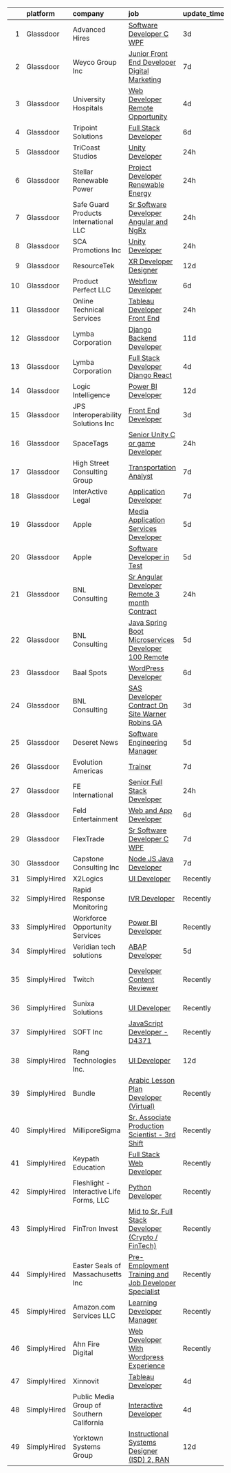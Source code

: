 

|    | platform    | company                                   | job                                                                                                                                                                                                                                                                                                                                                                                                                                                                                                                                                                                                                                                                                                                                                                                                                                                                                                                                                                                                                                                                                                                                                                                                                                                                                                                                                                                                                                                                                                                                                                    | update_time   | location                      |
|---:|:------------|:------------------------------------------|:-----------------------------------------------------------------------------------------------------------------------------------------------------------------------------------------------------------------------------------------------------------------------------------------------------------------------------------------------------------------------------------------------------------------------------------------------------------------------------------------------------------------------------------------------------------------------------------------------------------------------------------------------------------------------------------------------------------------------------------------------------------------------------------------------------------------------------------------------------------------------------------------------------------------------------------------------------------------------------------------------------------------------------------------------------------------------------------------------------------------------------------------------------------------------------------------------------------------------------------------------------------------------------------------------------------------------------------------------------------------------------------------------------------------------------------------------------------------------------------------------------------------------------------------------------------------------|:--------------|:------------------------------|
|  1 | Glassdoor   | Advanced Hires                            | [Software Developer  C  WPF ](https://www.glassdoor.com/partner/jobListing.htm?pos=123&ao=1110586&s=58&guid=000001825d4fe755af1ea84df6eb394c&src=GD_JOB_AD&t=SR&vt=w&ea=1&cs=1_e91bcdb1&cb=1659422894309&jobListingId=1008038384702&cpc=14D5209370AEC984&jrtk=3-0-1g9ekvprukhr6801-1g9ekvpsfia0h801-369064fc662e497c--6NYlbfkN0CuPofylY8s1Vlfyi5lv-RomZE-zEhgWrdUVG3nVbZ08jwAtcW6DAxEGJGVaVGbcTKe6y-8bhkl3mlXP1EeHwjV7u7neC5CpZB2Gnv5THTsQLNbJip_U53e6lAqjQ_hyZk_g288wMdxFOkymHxu4P1fIAkHvNUZQkFGdR911r7bLY4NO9vQiLQGxYGMNg-9RVcFBUmTO4ZAwifYY1UVajh4yuOLBIKmfJBKarxe8uQTWbfMhlN1CRtkxXVTXh9-aQj5nDJNUvIDoEJnPm1cpi7RKnxmd_O87eS1ExslC4yGjvKyurCHDUXWeISgLHf7GjA_fOqFfrvAPKfrmgSw7LBkGgWT5W1075GPUF4_gft3_PFCTKjHqp12bQveGLTiUlCghlVs7vFpsH1qRnfisV-3bM6VNAaL4mmkSyIVSKwmFDNy0Qte1EjJWcaj9rlAnINJ_y5vWjjL0nYhxXGPlHHbPheSdElz9Wn6lmEpRG68uTgTT6y0sQbXjs75BdxPacY5BfCNYo7Pqw%3D%3D)                                                                                                                                                                                                                                                                                                                                                                                                                                                                                                                                                                                                                                                                                     | 3d            | Great Neck, NY                |
|  2 | Glassdoor   | Weyco Group Inc                           | [Junior Front End Developer Digital Marketing](https://www.glassdoor.com/partner/jobListing.htm?pos=122&ao=1110586&s=58&guid=000001825d4fe755af1ea84df6eb394c&src=GD_JOB_AD&t=SR&vt=w&ea=1&cs=1_0122f658&cb=1659422894309&jobListingId=1008028285226&cpc=26740BCDE5E48596&jrtk=3-0-1g9ekvprukhr6801-1g9ekvpsfia0h801-0864ce1e1e6e8c6e--6NYlbfkN0C2wM9RKEAdoEZotfFaXSpEmhGLDXit4PIRXiY1cWrNKI8D1AUD9T14yWGaDgpOoa1yOUcfWwTzbFKLg4Ptb6fKgWvUdlITdb_LbB7xzYm3iedqSjRiN6CDg8yJrSWYJQRBVI-YkqqcTmQhRn3uYv9MdfxzB_HsdV7v4RNCor7Ls2Btnr9DzG_dn9cgI6ijFPQVRY43IBq2kilCNmOlZjpDnPD4igIezxpS_FqAgT2gRs1mWywGCq-hZ3y3xQdzAWDm1SHR7jKZmhYwrskp7E3XTxTtvJt1vjDfUsrhJhP1GSOlb6iaZHqp-aHEGgqmauZPJkO4uBEEBA4oo4U-UicNSCMDiWZNutJ76-IhmaEPQ8zIBTKAOPdx5FIRpzU79VFcyj97W64PX7-IJpQvBi1GVWVljqGFHyfjDhz_pfELAxhWd8xRM-7bhqa-0BoPl6F25IZ4yc5JsLtuurYjYQSBFsNFW47f91ip0P3UVnAI2eYDCiK6ZMp6RImDnE9W1SwDGnLC50za3b-ylG7NovkID5La57AJMRA%3D)                                                                                                                                                                                                                                                                                                                                                                                                                                                                                                                                                                                                                                                  | 7d            | Milwaukee, WI                 |
|  3 | Glassdoor   | University Hospitals                      | [Web Developer  Remote Opportunity ](https://www.glassdoor.com/partner/jobListing.htm?pos=121&ao=1110586&s=58&guid=000001825d4fe755af1ea84df6eb394c&src=GD_JOB_AD&t=SR&vt=w&cs=1_3d3b2f13&cb=1659422894308&jobListingId=1008036235175&cpc=AC285F3A3ECA6BB0&jrtk=3-0-1g9ekvprukhr6801-1g9ekvpsfia0h801-49f780401e0899e7--6NYlbfkN0D-Nuel7WKwkJznChaZXKi0P2uAHfb41ABuEX3IwxvbCit5rpDxAdPh-v3jlT_hg5s9zawCyuFPw3i_qcg_1M4wASZHKGD_XVaIVzQITmdQCof8PfuFeVCVNPNfHmY5PRp76byq8Vr8KQYqcp92iXzuqhLl_wo_lHFYRelFrq1XptGxkuSn_V_PrzPnThmruoVR_--pDnH8sBpVWilRy2EuOwEJULsFtXDidjf8P67mzha12c5RLcFhPh5wB7UkpMzqAz9BBtnBwioa-ASvq5ACEXPRgW3Tuj0UegG5i-nkXUjZ2-xuSJDzzf_43bbTPVa_JnyhYv4zpsFLu8Qm4FJmSYkZbtVikbTJcuqLYnLSPumJkkmQH_BSg2dAETvRPvWoORw5hoIm1BHlVaHjc62DsUMHadfBhkoluA0_ZRMwhgO6a8AxFJMzc8ljvTjGpcNaDTLYZzlobYhqTrNpd3K0sX7JkNSRurtDdQiK8Kt1Ux4OLndLvy47nsa5qJ_1OxB_qkWzI8CTn7vWZ0tEBgPrD-oBwnyz8gGo44NozmRbeXovc_uyJHDb1kIP7i47sfTIUqn67k8MIU8YuzXicrv67G0_erugP3hg4we408tEy_PNTecCNLkx5ow6aHFj4T-VSK0JjRvsbQOEp2ngFmF71sPgS1_AgvGgXWD_SUDhv_iUf4-REK2RszmMRv1jYQ9tEYkIx66BD91hciGPuU0Crdm5re0OJd7XXeqI57BMCF_RCNr1Iq97vvRFfIZnpAOExudmiC5UTfnYeJiLd47wlljPxeXEk9pI95b92qoMNJUZVOWznZncFNKSEpAubfnuy98Um3ClcIRJLkSlmBggrCsyIL803j8d0VTK4MBo4-EGDAk4UKkkkx1Yy_6HaMOq9R63A1Tk-al3lJ2hsKQz0aO-9vQ574nCbp5F9G5Ukg3GauHGuLoKFB_2NqdVxYe5pdZz787juvO6RCZOioQGH2kEyAVzVz8ZCzYd7BK5k0MtTvwLTUtf4TCNAe7cutZ93qGATbm9gDqo5hB7gDBp-T29DMqAWg56quoMnsInec8YchrsNhAEWcCPxYRU6eYBD44v3yNWpdUF3HrzizYLmrY3vR828k-0c0TEEE12rUvEafrpUkxfDiVbZzImYolv4tqypfaXQrVaN-yMDeglvfaE2CB61Vo%3D) | 4d            | Shaker Heights, Cuyahoga, OH  |
|  4 | Glassdoor   | Tripoint Solutions                        | [Full Stack Developer](https://www.glassdoor.com/partner/jobListing.htm?pos=129&ao=1110586&s=58&guid=000001825d4fe755af1ea84df6eb394c&src=GD_JOB_AD&t=SR&vt=w&ea=1&cs=1_d72db1fb&cb=1659422894309&jobListingId=1008030755544&cpc=1CBFC3E34E2A31FF&jrtk=3-0-1g9ekvprukhr6801-1g9ekvpsfia0h801-1e061d8ab2f4db6a--6NYlbfkN0A5ruOaBgM4JFPmi95QvnuPZDRD-cuMqiXSk5iFgiXMM5KlnLmWo71mmeaOoOgOIU4yHNw85h-wfieSzGXkQ6RYdAL9pyjf_6sxZL4TNUX6bqzK-2ScC9YFYB2PhKdUVc0yxHfg7G_LxHc4NffWE2U9jEkM9C9daxgtV6VyBAqZYtTRGTERnGo_VHdHENoykUg5do7X6BRVObF7VW9Qur_ru1TzIMobo1sOup3-efKXQJ9gPNZT-h3MAiAX00F4RsOFLPNDsz64s0KPod8cILP9tLNDEGW_hjZXAKp-iojoG4tp174DMPWYEAad46FnbK3Kawpv6ZqzpsBs4gOz-dFe8vlVdMl_FDki3BUOTjV1P15yKAXQ7L_Qrfqteh94mPv_6qTKUsHkMb3bSGDdVKnI6Fkxal_nifF4Cam24_eVdiRAppKtx7pZreqdGsD1lJLJKpMlBtq_m29DVeMnnOlL6yYqEC6x3pP_gEkcTHpe8UI13bxHXcI74HdH601Almo%3D)                                                                                                                                                                                                                                                                                                                                                                                                                                                                                                                                                                                                                                                                                                          | 6d            | Remote                        |
|  5 | Glassdoor   | TriCoast Studios                          | [Unity Developer](https://www.glassdoor.com/partner/jobListing.htm?pos=114&ao=1110586&s=58&guid=000001825d4fe755af1ea84df6eb394c&src=GD_JOB_AD&t=SR&vt=w&ea=1&cs=1_7c4bf731&cb=1659422894307&jobListingId=1008045377097&cpc=A8EA696C92E7776B&jrtk=3-0-1g9ekvprukhr6801-1g9ekvpsfia0h801-d1f9ce74ba5d6ae6--6NYlbfkN0C-v_v8Df6QEx-0KfC6ubbCSEAcD-3k69Ud1N9sqWpk4oaUEBIQcnypH-ZQoYQAWSwtQzaQ4APFVx8IMv68zsYh-Vq9Bw8-WTCByPmkGg6-0kz9zmCF9WP0j7w_Bj6c1BwGhna_7aQ6xU5Oo2_kkoppP_lT4uVGQYv36qCKjzMSjXGVint0sGpbpNklweBsNYkyUFN_Fi7V7YUYnw66zEz36IfyEdSMn7dwQCC670Je3ogG8m2Ik7E9ksWr5cj-Y3CRkAMuUNaiArZ3lo9lytm4osMOaVzV0R8Lygy-TndwLlCWhWoSQybZfySxlUD5zCt4IZdE_Y1dQ5fpSOxiKa91ge5cq_JX3gYUgoJiRt__21nVSvEE2e7RUq_-n_zCwMhmwFHecWfgL7aKFesf2rO-fN6lDPdvvNoUVVjBIltCTQAKoSHjKarAq7k-CP3LzvhZhID7_PjriB1MdBQJ41hMifVWIXKMl4b3p_Utd7FSRvuUwacag6gYaB7oKrsBsZw4wZ6uoOKTNw%3D%3D)                                                                                                                                                                                                                                                                                                                                                                                                                                                                                                                                                                                                                                                                                                 | 24h           | Westminster, CA               |
|  6 | Glassdoor   | Stellar Renewable Power                   | [Project Developer   Renewable Energy](https://www.glassdoor.com/partner/jobListing.htm?pos=115&ao=1110586&s=58&guid=000001825d4fe755af1ea84df6eb394c&src=GD_JOB_AD&t=SR&vt=w&ea=1&cs=1_8a78846d&cb=1659422894308&jobListingId=1008044735646&cpc=A0637F14311B9419&jrtk=3-0-1g9ekvprukhr6801-1g9ekvpsfia0h801-7a70d9860f6fa6aa--6NYlbfkN0D_KRozbKJx95I3LRYgbj09bqBDFeyQG4s8tCOB31p2DEdfWuYXZb2h7Ko3Vg9DVKHJ6ldzMv-9tjWpsEl1f1925HaucJ1AqDHNKrWsa92x8dw4pdRgqVvZLMI006MmdTLFOE1A3Hb-9GernliNOyhkzYzxgyHDy1uYk7xwgtBJ-RvyCzBXdndpPAb5PhPXfS-p4QvIvfP9qFmuS6JkAbKqRvVM4lscmeR0cESIiTZ8K7dwo2KvBWkDXmqAcA2v8AXWL9oK74RG_iDAm94svNB_Ro4JV8hqtC2DG9D4aqKSmkbGBtDu9HpjY7GeriMkOCjIA_Ptal6_S6Zs7yed8g0lFrwVcRpA57ECo3Rq05MAlAoNFjp2E9wDde-87EY4w08NfcjjSXOpdpuaXG9ry9Hr1sI5G2S7olY1gQmd7X7h6QPqn47Zum1dsj19lMK0jTLj9nRKHV9bT82nB8imlTZpMFlJCPB9MpY0vyjcJ1BfPcnnKkkWSy1XM-oMMe8R_40%3D)                                                                                                                                                                                                                                                                                                                                                                                                                                                                                                                                                                                                                                                                                          | 24h           | Chicago, IL                   |
|  7 | Glassdoor   | Safe Guard Products International  LLC    | [Sr Software Developer  Angular and NgRx ](https://www.glassdoor.com/partner/jobListing.htm?pos=113&ao=1110586&s=58&guid=000001825d4fe755af1ea84df6eb394c&src=GD_JOB_AD&t=SR&vt=w&ea=1&cs=1_dc791acc&cb=1659422894307&jobListingId=1008044885535&cpc=214153447B1391FC&jrtk=3-0-1g9ekvprukhr6801-1g9ekvpsfia0h801-ca7e9abec47e1ed5--6NYlbfkN0BwQsEIiEWsa2Y538HT9H9gVy3thwGCaTZlTSh7V3ZvoOaNgtqaOkMZO3reJH4m5cLB3kDO9QNwRN3OZEVHPCQaKRDLhUfniD7P-1gXYlcuqISsf6bOwGoLKu2e37R1V8dEsCRAt2NT1wIPFyAicw4XwwOh_YC0fxVv-E9o6w4zA47F9F9QVK3sD7J3xtWKlLVHqaSLfBaK543Ut5f02HDphWRJqhxunE8aZAkUM3pOyCXldeuOQI5mHej45bZiUvyZLFnyQfh61O7xp8WNALaoe6ofu5YTleQxQs9X-jxwRUrICwdfP3woJrWxE43k68AzIy9vHn1yK7AQDc5ZJcHJftYofSGEWO2Km9B704mtUHe5fftOH8ohPliLjrOZhqLcxQWHLYElF6GdkzRb6O9YEIGHUCjY9ehIlyjZiv6laR0w02lTRicF-tCAycEr1uiJDzCUEa6Milic-G_Nq51_Ey5CaHJ1OMSBjFlvd71OeBe9mF73W3BK5I7EFjNWHpwnwFEHisP_vDgAeJqj4zJ5)                                                                                                                                                                                                                                                                                                                                                                                                                                                                                                                                                                                                                                                                    | 24h           | Remote                        |
|  8 | Glassdoor   | SCA Promotions  Inc                       | [Unity Developer](https://www.glassdoor.com/partner/jobListing.htm?pos=111&ao=1110586&s=58&guid=000001825d4fe755af1ea84df6eb394c&src=GD_JOB_AD&t=SR&vt=w&ea=1&cs=1_c09a7294&cb=1659422894307&jobListingId=1008044540481&cpc=786328B4A40DC555&jrtk=3-0-1g9ekvprukhr6801-1g9ekvpsfia0h801-8d5fbf2228f1c08e--6NYlbfkN0CGk2nZkYo_9FB79XId18OpQDHY6g94ONhdUJpB4SBwer5q8kV_jzNpveeNS5OfFTS-zbA0Ccrb2PfPN4L4axPFku2_b8ZVmNT_fx9zWAQo0ML6qy8w53ry5sZ122YUK8nYYZNiHhQd8jJnxpNJPefAOCesyVSmE3lPK2FkETtpKEkqYNQKBEtkAcdsrC1d1r17iu4vdjLpwW6dyhdJoCWPzzXa0bryRHBd_5nOyG0ZQVQRMngLEsWBmxNOC5RBoX78MOheu6YWFOc_I1d607FgGGkLOHH_Kd_pjybAqNkk223dNVvNL1aL2eipptMos-QOtIvPKh4OgohRdEN0Z02ZrJCQimbQo52bS3FhLliwpubV60MORF3tr_rFuZ9lrivw4kuAwFI7Q9RKNJ9tP9DydQzz2ZdvqBthPAzr06FafgptbyiDrNPAKrPT4Dr34tR0oE-epS3STXVjCigcowJvjCDSTU3_Nc6wJkZsiVHvNr_ycFGfbUPU8Vp7m_wi1dLjZ_Z-SdDHJg%3D%3D)                                                                                                                                                                                                                                                                                                                                                                                                                                                                                                                                                                                                                                                                                                 | 24h           | Dallas, TX                    |
|  9 | Glassdoor   | ResourceTek                               | [XR Developer   Designer](https://www.glassdoor.com/partner/jobListing.htm?pos=127&ao=1110586&s=58&guid=000001825d4fe755af1ea84df6eb394c&src=GD_JOB_AD&t=SR&vt=w&ea=1&cs=1_27929736&cb=1659422894309&jobListingId=1008017207404&cpc=7E69D0A57279CD4B&jrtk=3-0-1g9ekvprukhr6801-1g9ekvpsfia0h801-f7b3efe525c6617d--6NYlbfkN0DAUWiHVvTL3qSwCPlAGxP_Kyyv6-P4DkM9fZj4wgGgrfYHW_oRckNsoyvUy_uCFBSoPxp1nCH8LBaf6tK3UlHO7AZHdxgfx3jVabpGN4JU3LsS78e-lR5GFvz0e0ny9XHEZaY3p2T9WnEJ045KYs3Qi4TPRhLpGOgsTtw_LxjYSRai9c_yujeOa6BaprmpFwu4D3LkM6_nVeLUeA5gi_s2ZoQo5iZ7qzRbTLs5hSP4SGKO3z-uThHi7xYcOGGibe-PyTEdjMQcF30iokC5tIj6fh-zYoDe28q9Eq2puhptAj-a2VEgpI5NYr7p_8Xai7kxgRnUUL4H31Zjt0OXzSMrOMBn9Wzrhywp24mUpV7slNjmNaJ2zUu2CAay8dpwgSQd62b6b8gPJPMI5Vjd4VcYu6V2gq28eXqDNMl5PILzO8h-z7YDxQ3TNLx_pW9hBIlHpmMkgNBe2BdyBiF0IgjJ4hAiA1ukH6nqGUsfaNBIuKuttlDuV_lH56-EW6wkciwTBtrJ_UBGCg%3D%3D)                                                                                                                                                                                                                                                                                                                                                                                                                                                                                                                                                                                                                                                                                         | 12d           | Nashville, TN                 |
| 10 | Glassdoor   | Product Perfect  LLC                      | [Webflow Developer](https://www.glassdoor.com/partner/jobListing.htm?pos=102&ao=1110586&s=58&guid=000001825d4fe755af1ea84df6eb394c&src=GD_JOB_AD&t=SR&vt=w&ea=1&cs=1_285166fa&cb=1659422894305&jobListingId=1008031088347&cpc=18C664983486888D&jrtk=3-0-1g9ekvprukhr6801-1g9ekvpsfia0h801-443f3967673587ab--6NYlbfkN0D15n6ArZDILYzaLS17ey_l48sIunGxDTdWFb4-hqD_rjWoqS0eADCi5Ug29ODJl52rZ6DIJKUdxh0NWUY-lL2xUomek2JUG8yCIEs1b9QnjNYYwf3Zc5jfkGOgotnM4OK0D9YHJM6J5RBcsVU_8vI87RAc2erp5DF-s2JcFohQJZVntmijjv2HvctUxf02wdyxbvgUK8FhBJOy8E6wNUXNZh399O5kk_v5wsanH6jzV3QjcA-NNhHjS1xppnHO19YESWRn9i6utSwtaMX7BFuAYpEfyF428fXpT8PcYHRVuTuBuGl9F9s-wRJWO5Q8LvM7t1D06GZUHaYRXbvjiROmsENegdRz6WAfXqUYu-NgBt4niU-V4RcHAMJOe1ePd4vHenDXWtxlQqJiZqRuW2fLJjdzRJCglRX11IoiWLk8A5qaRr2eFC8W9irspM4l4dpL6Uh9sbhLUqrLdCVxguiGrsKf69c10YjKTM1w1TbeazTQsDAvzxRcsgWIbuM2RPs%3D)                                                                                                                                                                                                                                                                                                                                                                                                                                                                                                                                                                                                                                                                                                             | 6d            | Brea, CA                      |
| 11 | Glassdoor   | Online Technical Services                 | [Tableau Developer   Front End](https://www.glassdoor.com/partner/jobListing.htm?pos=120&ao=1110586&s=58&guid=000001825d4fe755af1ea84df6eb394c&src=GD_JOB_AD&t=SR&vt=w&ea=1&cs=1_d4444d85&cb=1659422894309&jobListingId=1008044795028&cpc=155EB9D5185558AF&jrtk=3-0-1g9ekvprukhr6801-1g9ekvpsfia0h801-b04bad3134f5d92a--6NYlbfkN0CO3lo8tTSczNz5vS4BPhUQq5cXCmywFqjKhWVhQ5Cs0rpojEv2EMPlRio45zKQYrq_mWgkj1i_Jy4BOE_4Njd20_nOqGs889rJ5Pia3TXV1CTlAjHzDFEn8GuT4mhLzTOR3eFhVu36UOqLrf8hkaO-ispGajjKIfRt0juqcWh84SKt357LmNeH7GH8EmMI2oYaxCvC7g5zXFfQ7_AB0Ipcg9bvacySWHKMGoyRtUsJ2r88huJU2svEz0kdRne33YjwoNbCLKl9SJlRIn_ThBcxyyIXNVjTtdpa5aiL3Wt4xN0RksQMQbDW92aGWo3Dlw35VtAiQ-mtX2c5GcsOTR20wysE1PRWel3-AwXS-aBatrOYFA9Q7IiSNX0wCzdd0reQ138Ahtm38p1PRsotQSlWBuEzYf4LhTiS13feoTHxWeUMLWyvc971xwldyv4CbKTU4GcTR-vCt6tpROAeHG-H73eAdNH5qCnO57vuveVe-ER8sekwRcLn5iKWmvu9QNybL6VNYUHuag%3D%3D)                                                                                                                                                                                                                                                                                                                                                                                                                                                                                                                                                                                                                                                                                   | 24h           | Union City, CA                |
| 12 | Glassdoor   | Lymba Corporation                         | [Django Backend Developer](https://www.glassdoor.com/partner/jobListing.htm?pos=104&ao=1110586&s=58&guid=000001825d4fe755af1ea84df6eb394c&src=GD_JOB_AD&t=SR&vt=w&ea=1&cs=1_4f1b51ae&cb=1659422894305&jobListingId=1008020284588&cpc=3999BE48C643E528&jrtk=3-0-1g9ekvprukhr6801-1g9ekvpsfia0h801-a2cd4c45316782d0--6NYlbfkN0Dx3r3E47sSe5bB3PIy1uzBZvlB7xy2NhfhZMlxQTsxrEt812ZvUaCFtzgeM-nHgcXD20pbL5XTpqwB5kg4Ym63UsgbfaB-obeJj3CV_h20wfU_WSMkeFGIr9gfjcYyde_mwpmzs92HpshEMMENMcPvox48p9yTq_5Ot7GHEMEHIVf8T6uVRZ50IVt8JvNIYcwfNR_8X5esn3qoWqQR3bKJiZ6WA_VpFgsZaDFhgBQyK5v5EF2I5oS5a_CkCG5-rfGm5zSflSVE1Mq4gOGvwqO2OZhepbr1DsgyBpNC4ldeXNJS1glOIXQimyVyMLDVr4axdJDUv3Xf65zu42esdFCbqYHyW4hYSl3x1vvzV0s1eeNgaAKEOZc8kmII9qdKxldGbHnRxXSSx3evLZG7AjMYnKxdCQeYxqv9nV56xuKUulTDqKNvHnwKfqGhvGV5ZWfTq5I5Ox_nPGjkRSQJq5Hp4rAQtMFUG--XENIrNP0Qy9vvOmd9Xu-qVwB4aEKIH9cOkCs1VuKoRA%3D%3D)                                                                                                                                                                                                                                                                                                                                                                                                                                                                                                                                                                                                                                                                                        | 11d           | Richardson, TX                |
| 13 | Glassdoor   | Lymba Corporation                         | [Full Stack Developer  Django   React ](https://www.glassdoor.com/partner/jobListing.htm?pos=109&ao=1110586&s=58&guid=000001825d4fe755af1ea84df6eb394c&src=GD_JOB_AD&t=SR&vt=w&ea=1&cs=1_c37288da&cb=1659422894306&jobListingId=1008035874882&cpc=751E07EB93E4E93C&jrtk=3-0-1g9ekvprukhr6801-1g9ekvpsfia0h801-e44f3484fd5cf2da--6NYlbfkN0CHABSKkQKzYbyw0-6md-4qT2ZW5ZIsSHHBMz2zrBaoeTBwPZHpWbQUmxL-hcPdBMyY9c-MkxcXZLHtdDanMMo5BCnFBpJgLdxIZUvYLvvENzhF4bt5PjfTHAdrxC-_SqGtu8U-s--zCW3Xs0ptzs-bVKBWBMhTFGr40uuISB0sqFMo7MSSJmQabOITgYNt8tzLQT6p6tfTAhQC2krGmQdz1enwLkNf46z0ooo2yya046ebXJ2-L7kKcuBBU03NUZxEhJbsQjbbAVZEOyfX2jp2rZEr8u9mvX0aO5jHoq_w4yuSJIlP61op2TvO6IBCfuveoLy6MfqIfC589ghmP7mBmcUGwdaoSYPuNfqESWWp0Qc8xdNP0pW2PEL7vnpQxoVZpkqYpuj_fpzBn-aOnm6dMi0DMdj_mS7LYifq-d9RrD-NbqDObXs_3yHeXV3LX0Y3qDF023SarZgFIAxgPeGM9QihpWVf2uBlqDBwTwsQe09gQtGzYSzI8eGcIbq1sWM%3D)                                                                                                                                                                                                                                                                                                                                                                                                                                                                                                                                                                                                                                                                                         | 4d            | Richardson, TX                |
| 14 | Glassdoor   | Logic Intelligence                        | [Power BI Developer](https://www.glassdoor.com/partner/jobListing.htm?pos=118&ao=1110586&s=58&guid=000001825d4fe755af1ea84df6eb394c&src=GD_JOB_AD&t=SR&vt=w&ea=1&cs=1_7011febe&cb=1659422894308&jobListingId=1008017634533&cpc=F5E96E35A1725171&jrtk=3-0-1g9ekvprukhr6801-1g9ekvpsfia0h801-898ab6f06d317c4a--6NYlbfkN0BBGG9LMNqL16EzDx9S3nKk4b6IwprgSJginr0DZD_oW6Mm3uCrdklJ55gglKNtTngY5WaFgzFOUMYSBn75SSFAB0Ybdxias8_3s_6VQ45TkcVOrhpxzKs4quqSm-BSKcQ8xh0oj3-hijxCFEOtdOwLA1SGHTWal4u1f50IfyozHAgdJIqnaxZ-iTYGQ5ymJwIQxZor2HaGZwag8PUQC9OPbknIuZyPSV2HMSTE_t2WvVp1B4kQyUS7XNq76cGfo_kOj1cRuxIQAxqhNnGpgaeCySMVqtIBBOC1IBWTp-Z-uk0T8wgIBUDVVnPodV3EKM6LCjQbOeTbvv1xCwpyn8RMVIo-O8OgDqcfMnbnJ9RgncQ_MhUAM7XmQF0axtLfqgdS_0uMaDiXXg6r8vCja2TKh6eRIF6Ff7VDmG95LPMU31gv12XwXWKlugm8Ouj-EkXvEU51HrhHN7C7VBlYOkN4nvwV9ooc4u5lyHun5TJ9Mm-uIcs1Lj2C)                                                                                                                                                                                                                                                                                                                                                                                                                                                                                                                                                                                                                                                                                                                          | 12d           | Hillsboro, OR                 |
| 15 | Glassdoor   | JPS Interoperability Solutions  Inc       | [Front End Developer](https://www.glassdoor.com/partner/jobListing.htm?pos=103&ao=1110586&s=58&guid=000001825d4fe755af1ea84df6eb394c&src=GD_JOB_AD&t=SR&vt=w&ea=1&cs=1_1afe686f&cb=1659422894305&jobListingId=1008037851794&cpc=F9A77EB4FA44235E&jrtk=3-0-1g9ekvprukhr6801-1g9ekvpsfia0h801-4e8bfcd36c709f9f--6NYlbfkN0CNayYzF1mBaI40OgT78t3Q2d9IxlwDzhsYR4HK7epYUQ6uENfBpi37MI0b2sIeZ-IgUfKyUbKOK3bv5aZbIOiRFLYeTdvKCNBvxMyBEnBqOhNWiFhVALBS2mOdcgeOuRA_J_XmVsk5hqv9eHG0NrTXZkA3vhwXkKpSQmCtU0BlNqZtekI49xNmHwLWtHhQ0xRJNify4k80mtDZVFuPULaRY0LBXU9igYYuayRHhNQYYeMLG0XgBozJ7VOL4yYNS6_FeKT8VuvOqBuDKq2H_PFdeUDAwBXx6CBiaUx_3_PdaaDXuRi18ceOsn-1fsZnvi2pdsqCmapiizKHkpHD40otebDmeF6zHMLE_fMG1VgdQdvLInMAHxeW6RHAeIB40UVjgb8wLqJvMZWLgXd3UAh-STpu0KHeygMNqmmdD-74VK1e3p0Q93GtX-PToMOR3G1kDO0MhPuTzLRk7b0uiEMD_ASVFjIjXlB6lf1pPBPTlmcChHVhjjFTflq54zXDrAPnmRbuJktdow%3D%3D)                                                                                                                                                                                                                                                                                                                                                                                                                                                                                                                                                                                                                                                                                             | 3d            | Raleigh, NC                   |
| 16 | Glassdoor   | SpaceTags                                 | [Senior Unity C  or game Developer](https://www.glassdoor.com/partner/jobListing.htm?pos=117&ao=1110586&s=58&guid=000001825d4fe755af1ea84df6eb394c&src=GD_JOB_AD&t=SR&vt=w&ea=1&cs=1_6664fff6&cb=1659422894308&jobListingId=1008044924626&cpc=9DC6E4D8324653EE&jrtk=3-0-1g9ekvprukhr6801-1g9ekvpsfia0h801-6cf5f399b28c6351--6NYlbfkN0BUVF9cqJXqdFDsrpxoGIhdnz07wL-gW_U5nrZAHPRhGVzrfnHyhdN1EPN8I7ZiQaxplMz9EJF9vxzvQnPArqQqftQpTXcRLSd7gVgkUliHbiHAwV18JGisEYi3xNpBGvahPVXwgZRUXCfYbekES6VlaAAY6iUiwa1D1RtpgKJR3J2o4_SXw4dJ6eqxn6pmlEIelOwU2C6PAMLoz_jx0kr7c-W2SBE2LKFxXQXREP2awLYkFoMdTMYxokAj4sF6oJpgrVRr5vNgyn6nhwOk0ueh7pc25U1GmWtr_HRwh1GSnfLZWuCjZE9t_NTjVRYmpZIFProzGWTacIaScxsWNA1b3vcHu-KSh3jBMS3JjcP3yDzqGQBL8QwwsjQ8X26JQLYZCkniZbUBMe6GCUTeelv8eIweh90ji5AquzOE1xDZr8uPysX2_bYbhGQNBXBd-GpqJvDPSCX4R0pnmoaKRRBU0uJhwDPMlxBxPTJ4zFKTBX3sD0rrV-gtQ5BRCyxrnx0%3D)                                                                                                                                                                                                                                                                                                                                                                                                                                                                                                                                                                                                                                                                                             | 24h           | Arizona                       |
| 17 | Glassdoor   | High Street Consulting Group              | [Transportation Analyst](https://www.glassdoor.com/partner/jobListing.htm?pos=108&ao=1110586&s=58&guid=000001825d4fe755af1ea84df6eb394c&src=GD_JOB_AD&t=SR&vt=w&ea=1&cs=1_3dbffd22&cb=1659422894306&jobListingId=1008027937829&cpc=E6B95A06C1BC174B&jrtk=3-0-1g9ekvprukhr6801-1g9ekvpsfia0h801-83f94065bcd5ba1e--6NYlbfkN0C1qImHiEfErSQr_mLg2hpbAFDlWNX-J_m3rgUVNJERU0jMq4x52Mn_z2ap8mIszHoxCvysrrvBgNct5xfG8nwGF1sUxC4cgUZmEuPnKCA0b21qYfm_3cONhaIvRZvDXg0hkdlSfxBSp5lY9LoX6AqmBs_-F52YVA9RzQfwhJqAC-XDRJIfo21eQTQSJVX9I6bojfAiGLSuJaZGUqprjpk__1gM26qqn3Ol6Z3gbCf0Fu56GeQrdbFsUTm6TN2hmuVbQGgqwVeZeNpFfvvWWJkqBfX77HofTTLELZrRjlZZZeBzFwFbrXjNONHWVy_OApl5CdaeOpG4eSE95HD-qZDqXVeqTvGgu8ESAO8BtKUPcZ5LBMt6q2oKxLX9ahswABnuqUlbZNf5pgpyVPaCRZKPVqmdhYL44OK7QNuMJcwrQUmgC7nBFGZyJJaEYCD0-HM7L375od0nm-dnVEMRBfwd2QN6RBbCzYfSCGfQQ1eACDr-zietxFs7xytP6YtL8VsXK1ESItve2g%3D%3D)                                                                                                                                                                                                                                                                                                                                                                                                                                                                                                                                                                                                                                                                                          | 7d            | Remote                        |
| 18 | Glassdoor   | InterActive Legal                         | [Application Developer](https://www.glassdoor.com/partner/jobListing.htm?pos=106&ao=1110586&s=58&guid=000001825d4fe755af1ea84df6eb394c&src=GD_JOB_AD&t=SR&vt=w&ea=1&cs=1_60d63b10&cb=1659422894305&jobListingId=1008027937729&cpc=25F7D4ABB6558D0F&jrtk=3-0-1g9ekvprukhr6801-1g9ekvpsfia0h801-c0121453b3f5d0eb--6NYlbfkN0AOytzrr4nRnIo0SuCvWzSXSVfU-TRsmmwdqLnMtD_jfjIbW8_K-K4PIpriFGyPBk5CLHp3vXPV_KwcQQItRG56GUpFtU_EZh3BhG7CFHKVUWrGVR2nZC8CZefV4dxbt1Z9PVAHE4H-MJNGdS5gTwf6iCmaZcahBjUb-6b-7IJSOk4qWPEoSxuBCxrACtll_NDULvFxBWnxyw1Wyh7CKiSy0bF5Ub5cnvRpxeOu_wugSw7_6IeZF4ahWTZhVCYtz2vHj952mSCeDUAgiKSRherhENMnLcPLHEWExVyb17PJCWeErWcXz8DvTiFZUy0bW1u0--mYlCrT8MywXCorDkuwnHjgqE_rdFuwg6r4HZOKB9l11-6JtM8q5MuuAlhWFGmX81YrJCcN0Y2tJvgczv_hnJfgYZ-c3gqXcVo-hHYAtMelJjJbvd-7yxPAQEWmfgDJPNqV2hKh6bzr2r29NVjYryDob1rnedzFaHJhQUBXB054zWaydC59kraYFtMeMA5lrW6XaEiyxQ%3D%3D)                                                                                                                                                                                                                                                                                                                                                                                                                                                                                                                                                                                                                                                                                           | 7d            | Melbourne, FL                 |
| 19 | Glassdoor   | Apple                                     | [Media Application   Services Developer](https://www.glassdoor.com/partner/jobListing.htm?pos=130&ao=1110586&s=58&guid=000001825d4fe755af1ea84df6eb394c&src=GD_JOB_AD&t=SR&vt=w&cs=1_46c45f1c&cb=1659422894309&jobListingId=1008032497308&cpc=8795CF9063CD573D&jrtk=3-0-1g9ekvprukhr6801-1g9ekvpsfia0h801-8872ee3fa4e46903--6NYlbfkN0BvKrLyj5gPmtZO9T8euul8TCxuuKNOtzRJOomxnwSEodTz2Bc-sPZlC5mDe-NOaJjMRWvTn-0D6Xiegl_hlvsEFhBlZ6v7GAXpLiIikYws6rSexcNqJPRJ5hSSYHOIjwREj-K4HxYlQJWZXWJrkRhk1AUFGSg-9WjxYVt-wBwVU_hAPv3Ue9DGJsVUVDJPZttP66RRu4CTMecEuJcRObRuVm4htw43BKNpmu3NPsDyDxAboLd5ZIVBkpbWFZpcFp6sApJJB6Scrl7mgDxTQjAacNsl1LrI57jpExswbHqREJ94AxUMOjGC2EEZxg3Ed-8V8OKvatZijKuGImnjvyXG-V7KCBG8DLP0XWwafAWlxfd50GioYYc0oxDJ7ohWeE_Log1-m2vb8UWRGZ-Yzccr_rcC-Fj4Gayr-ZZxGEFhD4eOA1Sa1nW8JtXZRC7aA2p5TqU5Z0JQ3SYd7KBUzc9Dr-PXTYKN8PCB2IgDwzKzhfyoryF2eJPpt8lfyaAS-oTynKLtccu2V1h6BVG2MNETuTJOb1Fwfstz-zFfXkyLxvJOVOBmdWEI7yvy_GhLcbwWGW8PbmmMwmg5RxRj6vs6kXwEaQfgF46zFTm0-riV2vWMzQB6LDrszsyfVFtYwtqqyJqmj8FuphJKZlOVklQsfhHXHxPaU_EGEYzEaEWZaCxMsvRxd3vsFbmdTkEDeD_c4r5qcKJmhLTzb2xfLYKp0FPHOPQDV7EOhOxxh34NYimg0jxGPiXVevvfdoOSEKIagdSzfyazHorryal7RQMTrqoeL1DPJhFPfa9MEn-pr8iD4NEP0dlMWWDaoQXuWxLo8Ffp_ysOtdPeLp8SKruLatfwTwv5Q4Lw09dGOMILh5v9nCZiqUpTykz-5Qc9qw1zKeclYf8u_bfQy-x0uVeDGoOd8Br5S3WfuBuZ4_rvCXFrIDAe5Bd4HM4eZ2OEMCgfYiyJn0-oZXrnl5J9Naxe)                                                                                                                                                                                                           | 5d            | San Diego, CA                 |
| 20 | Glassdoor   | Apple                                     | [Software Developer in Test](https://www.glassdoor.com/partner/jobListing.htm?pos=128&ao=1110586&s=58&guid=000001825d4fe755af1ea84df6eb394c&src=GD_JOB_AD&t=SR&vt=w&cs=1_99c10432&cb=1659422894309&jobListingId=1008034378637&cpc=8795CF9063CD573D&jrtk=3-0-1g9ekvprukhr6801-1g9ekvpsfia0h801-2cf6c8780da64479--6NYlbfkN0BvKrLyj5gPmtZO9T8euul8TCxuuKNOtzRJOomxnwSEodTz2Bc-sPZlbtkML8D-m4pJ3pgl7pUc194n20pf62cL8wFuh5pcduFE9XGm72tASPzQTilL8HJgpIvbdD4nK83G96VsNA5Lawc4IR9A6r_m-u-zDmJLv95WQgV2AbBs1OKlaU0i6OYzXx6DWViPKiaAgaIjkavRIbEcpsUuWBT6K8I3NQ1HxH_jGQ5a2Q5_vxob7qiJlVD6hsdyq-_5LR8EcsfScnaOIkBZRMs_SzqjTwZhkZw2MnsLbKVagNtk0kN7HqfIJz46CrqS6O8v74CafsiN7r9Aw3eJUH5PiA_M-RDrYogIqHYSzwO0JoV6r05v5YtR_921PB5K3U64WLhYoo0S1L4ykM-M8Rb_EIOwRm3vFXbtKRdn5jPXUkgXNyUpChZY3diOv7jN9z7-F3topgbQ4JVNkYWAlS-3b5a_TnOTMYFis8su0hQ6AvVXeB7tw_6MjYDCODEswTk0mvgUtcPLVvN0kkQQyESnBvl2j0MPy4R2qb-Wh7gPRytsasFpDQJpmhbS-d6mrWseFA-bLI9VYhrtJh5GQjPbdzGOgtPYeSfrsag7TgAihW3q2cgpSgTecOp7vhlo8w0ULmvN4fm3_AMsBEhyZcxEI1r9ao_dZCmFCal1LQv03YewT0yG1C4rSaAqobY5z459Vdz1mCVsX1cKl4x-ZVVBU4NEpw8GhvBfzM4jptODuIN6lRVMT0t56wsFnvRx_gn-nHE5LFH60ueEU9NABlE0KJtmd9p4XuAxlwKFnAky00XuAV_4Sv18UzTwIDZdh4U-Ai2a7Q98-8I408xjZeuBjOA9lI0-tivLNxDc744xfuGBNiKL7qFm14rks1oVbIlsEXQFyffXfoPL8Xvwd7uM9pUms_s-711y3YhC5SVWitloD-N6r9_R94tDFJYVoe7l5Pco9RNjVOmq_g%3D%3D)                                                                                                                                                                                                                           | 5d            | Boulder, CO                   |
| 21 | Glassdoor   | BNL Consulting                            | [Sr  Angular Developer  Remote  3 month Contract ](https://www.glassdoor.com/partner/jobListing.htm?pos=105&ao=1110586&s=58&guid=000001825d4fe755af1ea84df6eb394c&src=GD_JOB_AD&t=SR&vt=w&ea=1&cs=1_ddf5e306&cb=1659422894305&jobListingId=1008044569152&cpc=A356F292FF34F670&jrtk=3-0-1g9ekvprukhr6801-1g9ekvpsfia0h801-c74ec41fcef7cc13--6NYlbfkN0C_eQCgnQ3dunn2kgXxy7uUxBB8Rm9uGSd45wqHXb30YuWDCErWHDplz9dBlW3r4Kmco__Uhx5-S4e6_B6ukaPQBzgupom2WF6k8uGn6SnI5mseGmtSJTr5J_Gtx5bcxatUfHPdJ7NGqFZyspMOy9FyYhfbTaqx7auozCX1XIJZYOvBtWtrC31jkmfMEGA4WKzecHWfRi446QU1OjfQepqW87LaOwIaT4usAWawLTGj3CgBeZOcFm-kvE_7Dc7seb8qKA27TkI5wDRXkvWafLXKC0bfy9qbtdGX3j507qloPvoEOf64YVDHulmKByfVTfs55XbGM9MzO8x-XXys6y9LJHvmZ5YxTAxMtSZxvCB5sw6cuW6k1VcKscLfwEptPYEFdy4kNKPHwmDtKXg6IYfWk9YEOTTRSl5fN5ftRKzjI8eLX0rz6gYxtg-vLdCsnLNMz6uEf5AUYxwgcjAOfohfhCmmCFvFKJWmfDueIcPf8xdrfIl60pOqvTbQnDYO7Hw%3D)                                                                                                                                                                                                                                                                                                                                                                                                                                                                                                                                                                                                                                                                              | 24h           | Remote                        |
| 22 | Glassdoor   | BNL Consulting                            | [Java Spring Boot Microservices Developer  100  Remote ](https://www.glassdoor.com/partner/jobListing.htm?pos=116&ao=1110586&s=58&guid=000001825d4fe755af1ea84df6eb394c&src=GD_JOB_AD&t=SR&vt=w&ea=1&cs=1_c50ada1e&cb=1659422894308&jobListingId=1008033633646&cpc=6FC5BA77C9A4CD78&jrtk=3-0-1g9ekvprukhr6801-1g9ekvpsfia0h801-def909953cad3ad3--6NYlbfkN0C_eQCgnQ3dunn2kgXxy7uUxBB8Rm9uGSd45wqHXb30YgjnflASnQ20MOHG3re8sn5jknkMS-Wtc-MpaLLjKu2-rTdFtRoxV1U6hv3bs1293vTQnLKpNt01moGa6mdGDczGBiLfJyOHi1hjvPJpdZgwEFuQO-qpcobo0d5XuaB4r24zXjDr6oFzeAk1DfUQndjQBHVwKpCj0axQ-GycjgXQOwmkXTNF51gQ33Pb2DSjoVIE-FfxzS_luPx41XZ5PCiCa8wC2BLl009QOhAX6ZxZYShMp8fftqVHt0YNwUhv3c8xNqRpVUkmfx7ktsUHl512MiKqFA1fvv1S7FIjRTpBVWS3dDEmhfUFaB4LdY1YbcRf86ufToaCFlSUd8fnnep2C1tHB1x8abHoZJa9pP2cH6aPOhvETjxJMjV5PtW0kX12fReL6coT-8Ega4dN5Tnw4I-8Uwq00NerVJnk-80e1GH6Jahp__tw9gcKDLtb1b8-kTFFjg2c6L_EQsKAMeKqE1bo48jl04z2d_8mlx9aGoiO0wbObFE%3D)                                                                                                                                                                                                                                                                                                                                                                                                                                                                                                                                                                                                                                        | 5d            | Remote                        |
| 23 | Glassdoor   | Baal   Spots                              | [WordPress Developer](https://www.glassdoor.com/partner/jobListing.htm?pos=124&ao=1110586&s=58&guid=000001825d4fe755af1ea84df6eb394c&src=GD_JOB_AD&t=SR&vt=w&ea=1&cs=1_5971c7e6&cb=1659422894309&jobListingId=1008030505448&cpc=82B3195DA92CAF92&jrtk=3-0-1g9ekvprukhr6801-1g9ekvpsfia0h801-d9f26f4869ae5acc--6NYlbfkN0Bd1WtP5csUnixH8rSlRh3H6CMdDCnKzNYuJQ93LJKst8htWmNhbchIPlgU-ebuh9R5PyEorsGxjnvnXy_1TEoC_vXeVvjw3B7RsDvDGBZcCi-0GiXqu7Hxk66e0QvPw0oGEScKT6QGSSy7TT7Ql5c-mrv5SjVn-8ZNu4OceT7aq_IY5vTi_xggGV2x6hnPZayqR2wn09ius_cQU-ZViHIN8Zqd7yFuwzlejoOFcMqTTtKIy9uvah7ww-CivR7ZvlYxb41eyZ-JlqeYCSDU0Ug6v7Sbvq5IqHDbMJVmexNMHQYSDcPGgdnpq6RjQb4vKbX_kbKxtfCR49o4jRerOk0A89vB8KsBiVqyW8A2MzJ-OkNBwJZgJfRyGzU4B2-3NEIjCeUCBlee6546FDBmvCR8DiRZPbVfsrm5omMsrDUxqoHsezUt4Xu6ePUXIv5etxBKC1mrooWw4OTIB2ZOShMJozqP7mqLKq4yKrsZ13gY7rxmG04JKuLPKhBt_QBWmOo%3D)                                                                                                                                                                                                                                                                                                                                                                                                                                                                                                                                                                                                                                                                                                           | 6d            | Texas                         |
| 24 | Glassdoor   | BNL Consulting                            | [SAS Developer  Contract  On Site  Warner Robins  GA ](https://www.glassdoor.com/partner/jobListing.htm?pos=107&ao=1110586&s=58&guid=000001825d4fe755af1ea84df6eb394c&src=GD_JOB_AD&t=SR&vt=w&ea=1&cs=1_fe50d534&cb=1659422894306&jobListingId=1008037847589&cpc=9FFE37255B2C047E&jrtk=3-0-1g9ekvprukhr6801-1g9ekvpsfia0h801-049859a7dd3baf7c--6NYlbfkN0C_eQCgnQ3dunn2kgXxy7uUxBB8Rm9uGSd45wqHXb30Yh7uFGgZw3xKJpyINmAFndhBECwCCqsQJIaexLgcSEdklsSADmCx4_hzQKHCcYDif-dbT9R8tCb5ZCiQJbzQhjPb-IBNOcN9C_ZGI3KvV5IkhC0wHLS-Icql6ZCTenhYVC976LZubJTvN5QDr8a3CibjY14eRYgnCwsqz2UARprGBD1kC-SkF4GjcWLJlBbYLnZS1-45z-c3JyfQsHf4SSvwxhXfVItssN_7OOz0RyRSUVwhrngr6hlGmqvC4Pcteq4S3A5XpsDxgOc3w8jgbT0yTjfq1lHWYfvcIXzsmvrlDMrQSbSG4ofEf8IEgUqS98R-RcuDXsKEPmtB1ahWhxnove5fpT3Lvdsv_-JF2IBBzQPRViqCXpD6eTF_7PiAAOzVsGfvZx-qxW-A6T_NbImeJCIHnppN35rBg-FZf639xgEs6KSd0-Dl7oHPLq7RHWaE-yhBwQrSu_vygapNJ74%3D)                                                                                                                                                                                                                                                                                                                                                                                                                                                                                                                                                                                                                                                                          | 3d            | Warner Robins, GA             |
| 25 | Glassdoor   | Deseret News                              | [Software Engineering Manager](https://www.glassdoor.com/partner/jobListing.htm?pos=110&ao=1110586&s=58&guid=000001825d4fe755af1ea84df6eb394c&src=GD_JOB_AD&t=SR&vt=w&ea=1&cs=1_802645ef&cb=1659422894306&jobListingId=1008032923538&cpc=2F2C49D632A77FE0&jrtk=3-0-1g9ekvprukhr6801-1g9ekvpsfia0h801-324a007e73c90e4d--6NYlbfkN0DW1KKKW4C9Cf9e_s6gfB1XKw_RqCeu90N5hDi-FUH7EPpVtKtRy4joZNQeYsAModJi_Tl30pelhJbTIbUvhz3hDcFugbE5CC7O2MXktxdTCy0ZRV7WLUQxFCmplfwvqre5ApNiie9sxhMmplrcoThyGlCG1ctoIjuLgBKtWMpCeV9O3Si_-f5K-tQa1hH_MdIK6S4yzRRsRiBhgfZQWHbD7jv5Rwf8An2cicsVH0HikmjUYLynJjZWDcS8jwWo8tlcWaMp2E4SxR9ZbcpVBZA41riKCSUPv30p8kjSEL5za2V8EfmJhOLEgTJmipRNSFD7rYcGU2v07cJ26EtWhta6OnagoK_F0b-Wdyp63zNYAa7oMEOvxETtM-LpTuCd_T5kobV_RvCqZZL9eyGIu5TG6sZq9WgCxIJLaBeTOP-TICoF40C6hfe4mYKj5xQjAAR1rNRs07uS6G3W0qjjqvSyHv5mb7oNUzioZNZDhJIlNOqUjP5TUfne-EZX_pvZ4FGWlyFfQYWG0Q%3D%3D)                                                                                                                                                                                                                                                                                                                                                                                                                                                                                                                                                                                                                                                                                    | 5d            | Salt Lake City, UT            |
| 26 | Glassdoor   | Evolution Americas                        | [Trainer](https://www.glassdoor.com/partner/jobListing.htm?pos=112&ao=1110586&s=58&guid=000001825d4fe755af1ea84df6eb394c&src=GD_JOB_AD&t=SR&vt=w&ea=1&cs=1_7cbf0e8a&cb=1659422894307&jobListingId=1008029387743&cpc=4F6831AEBD53791F&jrtk=3-0-1g9ekvprukhr6801-1g9ekvpsfia0h801-97888e1cd8a1e509--6NYlbfkN0CDzY5O6uccXRXWu_WX2mUMvcRfHEMtu2IpX-_GKz3K2H3NAn9OmxlWdB8tQKWz4Iw6kt0RQZdLzih_KlxkLowrN6t03vXKpRb3cuzzS1b44Fg8KjsOw3F89n7g0sh0vcxcLKBVKOQg6FUle8SVi7rUF6zyXKdHs2pDTx-f8XNWdANmOwJTO8Sb5yLYIRhMcMMuOpeXMb8DG1hendRJ6vi6JYYAbZwEzWWJAblDsZbjeSKW1tKA5b_TnmbPB4b2YQmV-yDiEC_rk84bvqjGR2fOwPGePxg53bCvHrerffC_BYmv6l2FckhJ1fTzCba0fb9W9zaY0O7tzToa38Q0XPdFtOYo6MHXdy93lwtKSwfbT0bYB2xN7SbVZLkoiKh-OihTrfpn1MBo8Hng9YHqe00TQzh-XVHmO0CQLbgCUJTmOjIz6q5OVbrqEyUBgXbzjMmuvOpMva81_WKrjjy6iAv-1Hdt46dYG1Lir5yhZ5Y9fuGfbuVPC6hOD7aMd1P2rLXxxlfX2cyPWg%3D%3D)                                                                                                                                                                                                                                                                                                                                                                                                                                                                                                                                                                                                                                                                                                         | 7d            | Southfield, MI                |
| 27 | Glassdoor   | FE International                          | [Senior Full Stack Developer](https://www.glassdoor.com/partner/jobListing.htm?pos=101&ao=1110586&s=58&guid=000001825d4fe755af1ea84df6eb394c&src=GD_JOB_AD&t=SR&vt=w&ea=1&cs=1_7439acb8&cb=1659422894304&jobListingId=1008044840396&cpc=9507B69CE123BFBE&jrtk=3-0-1g9ekvprukhr6801-1g9ekvpsfia0h801-418f5a88c9823cc8--6NYlbfkN0ACnRT3Hzoq2tc-wg_44ZUiXJ48aO5TWY5S8aqgrblKOVf5ecb65fKjNKFOIZB-6kTXV4kHaYJd65WP1EG09IICQR1SKtrU63DDhdRA6TztAm-xFAWPwkIdzlztUN42J2YbZ-NgG15_BEzz91h49dFrrbsmPQMoPHOgPaG5szsc2HdDNnPbIJOJR84bPPukmER1njSvXUrMcbWRTU4zurpEgAhNeJXSf0oJ0KumRbRMbOFOFqh7XhWog6P_BGpWDpLpitrtKw5VkNPaiM1Djc1LgEa0SPNhOX7hqx9R2XfSPN9zcRVsNc9_LksonpNlIwjRltQT6akkePLbIFjjKmUvaewCodQhzn4erIw4YC9V60O8FvJPNAKYw4RO-0QQ4my_qBiQL2t3qAC84XmfBiFx8k39OTN_PYdaI5EIU1Txw9nUXdSNSS9rUBlX5hZzXks1oay7ElfriRMXTI5xQ9AC1TIz_ZMnKaod2HqhFQIHS8PPg9VXWXaBenlrBp7K40XmXwneFu0BK0665fzyyP-0)                                                                                                                                                                                                                                                                                                                                                                                                                                                                                                                                                                                                                                                                                 | 24h           | Miami, FL                     |
| 28 | Glassdoor   | Feld Entertainment                        | [Web and App Developer](https://www.glassdoor.com/partner/jobListing.htm?pos=119&ao=1110586&s=58&guid=000001825d4fe755af1ea84df6eb394c&src=GD_JOB_AD&t=SR&vt=w&ea=1&cs=1_715b33e2&cb=1659422894308&jobListingId=1008031164940&cpc=632C08DE5A4EA969&jrtk=3-0-1g9ekvprukhr6801-1g9ekvpsfia0h801-d12e33681d33e36e--6NYlbfkN0B7LD2dWvbs7Qff1KacdauzYq-qbEw2HHXzeI9XenEulmqiQ_nureARNCHYXWzLrcFUPlYq6S9btyV1IAW-8vbw6x7rk0Rik5eWuNUEKJO4iFlNgukoH5udNI8OYV7RXGpeZPv5BJLLgk473j9equ0KtJ68JWxXbzJOHKqaRt5AC1Vw-_wB83TLH-6eVMdigsjbMKHYUkf8IiqJfFxH-G9CoKxDw8bkaDd2IGXkExlyfN8_fxY0PdJv5S6TkHMNbfgcesUl2oqS5CmHkrOrrga2oZpJEZL2t2k8bGgj6anh0hQ_4A8r5JrijyLPajzp5hHq0ZBHA8nemoKr6wZIKnlvWPV-hF_Ct5v5fGN10sD-W72nL5CWJFtIsVPHkbEPot1CSpq7ly_gl6KjkmEGDfHaXr7-EaI3nLyR8AzP6NkEowKJeGSrB7FH1mpLpMJak325tVe2Qf_u_TtwZ_QvWVMB0uGnEt09d-UPrlkOeb3Aea-4JJjvxtVqG7yfjStZKYs%3D)                                                                                                                                                                                                                                                                                                                                                                                                                                                                                                                                                                                                                                                                                                         | 6d            | Palmetto, FL                  |
| 29 | Glassdoor   | FlexTrade                                 | [Sr  Software Developer  C  WPF](https://www.glassdoor.com/partner/jobListing.htm?pos=126&ao=1110586&s=58&guid=000001825d4fe755af1ea84df6eb394c&src=GD_JOB_AD&t=SR&vt=w&ea=1&cs=1_ce8face0&cb=1659422894309&jobListingId=1008028006098&cpc=8795CF9063CD573D&jrtk=3-0-1g9ekvprukhr6801-1g9ekvpsfia0h801-50d44920e7486575--6NYlbfkN0CDHrnzcWy2E2Fjasf1jA9ZsMwPZbzDmoUJmEds5VEDdysPFHShWYYLVOQBfIzS0IR1zJeoHtQf2CQiya_DKB91_ELDuzLibjdmZBtNwamXqGmspKxxlQzJM5v7eQeOtH_YJRDeNFfbUa_5mul2RYbaLJ1KYrPISGnZ1H1hW0Kr3TG9MtHS4TKic-LsD624SuOO0JOjukgKxV-rVAEB3aJD_uaZu092MUeBBk9_tKOAeczKYyHvw6wT9_sI9Hf6CvSDyM9vrWnG1DKqlREdV1Wvg94Txa4mdHK42J86ZWNk4-XUxWj8dk832_PeZSh4SLZcG7b3UXNAcciW2hJq5XEJx7qpztvNnc_xMKH3uK4RCXoIlhPxtnRDlDydnkEU2eVWb64Me9uVggnds0LWV6CBAkVLzfUP-ItxxkOGaSZoaZDywWv30h6FOi2H1Zo46C_bh11V4m0IzJryx3UPfpITOOMYtFItJVEKWRQ7qq419HIf_SdqRwqRgeWjIPHbKAElUZlX4B8PTEU-_1MimJuVwBg31_Df6liR5WzCh6A95w%3D%3D)                                                                                                                                                                                                                                                                                                                                                                                                                                                                                                                                                                                                                                                  | 7d            | Great Neck, NY                |
| 30 | Glassdoor   | Capstone Consulting Inc                   | [Node JS Java Developer](https://www.glassdoor.com/partner/jobListing.htm?pos=125&ao=1110586&s=58&guid=000001825d4fe755af1ea84df6eb394c&src=GD_JOB_AD&t=SR&vt=w&ea=1&cs=1_62c8cbe4&cb=1659422894309&jobListingId=1008027782527&cpc=292036AD7E8A5303&jrtk=3-0-1g9ekvprukhr6801-1g9ekvpsfia0h801-a440ac53f3171ab5--6NYlbfkN0B96V2X-ktcizmBETSpagECMuEmqz18d3bUfhM7kAXLffEXIEXFlRom-WHMl87CiL3FDwmU33IrREQ-Sgmwk1pOlvAoYcEBtWaILkUZhMc2VeXRcKiIVyGWY1x3IvVAfys7BH4HAfxx_REDyLZQu6EbS5GVDfF_a2FUPduX-u7G-r_8iWkxal13DGmdBVsDE25FNIuGUP76VCC986Z2xGCytPmTK6Lkom81aY_fduPatYPu1eUXUoeOAbEqz335NQyZ76KhlAnvB798b5cQxvKHcDcsyFBrRhq79-Xj69q3oLcGLGxpE-OwR60acLMSRuGkQ2R5tknP_5pdo03syfBJqOEgjYRwsmFjrqBJeWc_fDKtHiju5Eah450PLKvIC8Pl_VOhqdt9BFVWUsyBHwyLPy-ic8C-CpnQUejTRbjroqIebdQNE44aY74HHJ9ppFDckwnv2qNbgoELQFn6DbCeSei2zWcRbPTDmgFCtb5vyXp5FOlD8Du0QQ2GMQb7xU-VwDyCxlyzVA%3D%3D)                                                                                                                                                                                                                                                                                                                                                                                                                                                                                                                                                                                                                                                                                          | 7d            | Remote                        |
| 31 | SimplyHired | X2Logics                                  | [UI Developer](https://www.simplyhired.com/job/K7e7k8DCr3xU0Za6gglqUSb8upBvvxxXPj9or0Do1zCdHLu7dosWWA?q=interactive+developer)                                                                                                                                                                                                                                                                                                                                                                                                                                                                                                                                                                                                                                                                                                                                                                                                                                                                                                                                                                                                                                                                                                                                                                                                                                                                                                                                                                                                                                         | Recently      | Remote                        |
| 32 | SimplyHired | Rapid Response Monitoring                 | [IVR Developer](https://www.simplyhired.com/job/zt1Rsn0bRf4t4mcST5zjNxx2q9ZC4S_PY5SuWU3u9anN1gkZu2-B7g?q=interactive+developer)                                                                                                                                                                                                                                                                                                                                                                                                                                                                                                                                                                                                                                                                                                                                                                                                                                                                                                                                                                                                                                                                                                                                                                                                                                                                                                                                                                                                                                        | Recently      | Syracuse, NY                  |
| 33 | SimplyHired | Workforce Opportunity Services            | [Power BI Developer](https://www.simplyhired.com/job/8R_hVPqPRZKoDBm4XjePcIfreCJVFexxSn3_EcmstKm4aRSkgwpb2Q?q=interactive+developer)                                                                                                                                                                                                                                                                                                                                                                                                                                                                                                                                                                                                                                                                                                                                                                                                                                                                                                                                                                                                                                                                                                                                                                                                                                                                                                                                                                                                                                   | Recently      | Dallas, TX                    |
| 34 | SimplyHired | Veridian tech solutions                   | [ABAP Developer](https://www.simplyhired.com/job/Li6f5tHe_7KjY8X4u840t9NIhYGAFgfeX2EUOLlni8Y5fDX_n6l1cQ?q=interactive+developer)                                                                                                                                                                                                                                                                                                                                                                                                                                                                                                                                                                                                                                                                                                                                                                                                                                                                                                                                                                                                                                                                                                                                                                                                                                                                                                                                                                                                                                       | 5d            | Remote                        |
| 35 | SimplyHired | Twitch                                    | [Developer Content Reviewer](https://www.simplyhired.com/job/aTgtEXFMoC3VAtLzove7LTXv1fJXsPYVVa088oRjxypUH9yphX130w?q=interactive+developer)                                                                                                                                                                                                                                                                                                                                                                                                                                                                                                                                                                                                                                                                                                                                                                                                                                                                                                                                                                                                                                                                                                                                                                                                                                                                                                                                                                                                                           | Recently      | San Francisco, CA +1 location |
| 36 | SimplyHired | Sunixa Solutions                          | [UI Developer](https://www.simplyhired.com/job/AQDPNS8u-h6EOUds8cHLehIqZCVpwNipr_yQMf5KeqVAoVudYx6_8g?q=interactive+developer)                                                                                                                                                                                                                                                                                                                                                                                                                                                                                                                                                                                                                                                                                                                                                                                                                                                                                                                                                                                                                                                                                                                                                                                                                                                                                                                                                                                                                                         | Recently      | Remote                        |
| 37 | SimplyHired | SOFT Inc                                  | [JavaScript Developer - D4371](https://www.simplyhired.com/job/JNLzzg29Zu4KUtYBzv4031nqTdxLjTbWT7FJ9sqJC1pQEjUshiPlsw?q=interactive+developer)                                                                                                                                                                                                                                                                                                                                                                                                                                                                                                                                                                                                                                                                                                                                                                                                                                                                                                                                                                                                                                                                                                                                                                                                                                                                                                                                                                                                                         | Recently      | Remote                        |
| 38 | SimplyHired | Rang Technologies Inc.                    | [UI Developer](https://www.simplyhired.com/job/9DKokANrLL5Qqrwkwyv-enbZt3blfvcF2iQcw7yHcoxPZHNj8rNLsw?q=interactive+developer)                                                                                                                                                                                                                                                                                                                                                                                                                                                                                                                                                                                                                                                                                                                                                                                                                                                                                                                                                                                                                                                                                                                                                                                                                                                                                                                                                                                                                                         | 12d           | Remote                        |
| 39 | SimplyHired | Bundle                                    | [Arabic Lesson Plan Developer (Virtual)](https://www.simplyhired.com/job/s5kobeuE8skI8w5sSiqcZjG7ESxSydNj6WmS20pWbU1TFiEL6ykT0Q?q=interactive+developer)                                                                                                                                                                                                                                                                                                                                                                                                                                                                                                                                                                                                                                                                                                                                                                                                                                                                                                                                                                                                                                                                                                                                                                                                                                                                                                                                                                                                               | Recently      | Remote                        |
| 40 | SimplyHired | MilliporeSigma                            | [Sr. Associate Production Scientist - 3rd Shift](https://www.simplyhired.com/job/1Ic8bIj9pruuZ-kLosbyAyMfH9Dd3KNSV6qtGjL9kIdlwmVON8ln_w?q=interactive+developer)                                                                                                                                                                                                                                                                                                                                                                                                                                                                                                                                                                                                                                                                                                                                                                                                                                                                                                                                                                                                                                                                                                                                                                                                                                                                                                                                                                                                       | Recently      | Sheboygan Falls, WI           |
| 41 | SimplyHired | Keypath Education                         | [Full Stack Web Developer](https://www.simplyhired.com/job/a1WGVb8m2u73d_Zk14ijMli0lHNjXSvb5xfzrkkGS6oas9doMFTmog?q=interactive+developer)                                                                                                                                                                                                                                                                                                                                                                                                                                                                                                                                                                                                                                                                                                                                                                                                                                                                                                                                                                                                                                                                                                                                                                                                                                                                                                                                                                                                                             | Recently      | Schaumburg, IL                |
| 42 | SimplyHired | Fleshlight - Interactive Life Forms, LLC  | [Python Developer](https://www.simplyhired.com/job/uQ7VJUsH5sd8jWpX6DjTDCspf8lVH9G0tzA3DISgMIkSuEHoe0fz6Q?q=interactive+developer)                                                                                                                                                                                                                                                                                                                                                                                                                                                                                                                                                                                                                                                                                                                                                                                                                                                                                                                                                                                                                                                                                                                                                                                                                                                                                                                                                                                                                                     | Recently      | Austin, TX                    |
| 43 | SimplyHired | FinTron Invest                            | [Mid to Sr. Full Stack Developer (Crypto / FinTech)](https://www.simplyhired.com/job/aXSWjo90B7fSWps2ULRTq2N1XmK8mntWbuaFCmd0f_A3w8yrBqgEEQ?q=interactive+developer)                                                                                                                                                                                                                                                                                                                                                                                                                                                                                                                                                                                                                                                                                                                                                                                                                                                                                                                                                                                                                                                                                                                                                                                                                                                                                                                                                                                                   | Recently      | Stamford, CT                  |
| 44 | SimplyHired | Easter Seals of Massachusetts Inc         | [Pre-Employment Training and Job Developer Specialist](https://www.simplyhired.com/job/NEiSp0AoXsiPyQN86VDdOZmClmEpsoMRRTkr216SEV1AIWc5UViO6w?q=interactive+developer)                                                                                                                                                                                                                                                                                                                                                                                                                                                                                                                                                                                                                                                                                                                                                                                                                                                                                                                                                                                                                                                                                                                                                                                                                                                                                                                                                                                                 | Recently      | Pittsfield, MA                |
| 45 | SimplyHired | Amazon.com Services LLC                   | [Learning Developer Manager](https://www.simplyhired.com/job/Khun_79Ap89Na4Q_VBIaEvZ2uuALW6qiDbqZoWlyym_QXnwLR3-7Bg?q=interactive+developer)                                                                                                                                                                                                                                                                                                                                                                                                                                                                                                                                                                                                                                                                                                                                                                                                                                                                                                                                                                                                                                                                                                                                                                                                                                                                                                                                                                                                                           | Recently      | Remote                        |
| 46 | SimplyHired | Ahn Fire Digital                          | [Web Developer With Wordpress Experience](https://www.simplyhired.com/job/ZkgsKaAzDwsJPfpWAEtE4ibv2XJTFoZT-Wqb5YvuOG2AWtlFa6Ya6g?q=interactive+developer)                                                                                                                                                                                                                                                                                                                                                                                                                                                                                                                                                                                                                                                                                                                                                                                                                                                                                                                                                                                                                                                                                                                                                                                                                                                                                                                                                                                                              | Recently      | Remote                        |
| 47 | SimplyHired | Xinnovit                                  | [Tableau Developer](https://www.simplyhired.com/job/Xmnlwn1BuNjMqHhlZvzYdS47HaJ6TocHMYgV1qs6pd9zNTNc6opqdg?q=interactive+developer)                                                                                                                                                                                                                                                                                                                                                                                                                                                                                                                                                                                                                                                                                                                                                                                                                                                                                                                                                                                                                                                                                                                                                                                                                                                                                                                                                                                                                                    | 4d            | Remote                        |
| 48 | SimplyHired | Public Media Group of Southern California | [Interactive Developer](https://www.simplyhired.com/job/eFutaiq6YDaHbdSt3bYoEbm-ygQsPt1nKPPjLN7FVnVEIc5CPTP_0A?q=interactive+developer)                                                                                                                                                                                                                                                                                                                                                                                                                                                                                                                                                                                                                                                                                                                                                                                                                                                                                                                                                                                                                                                                                                                                                                                                                                                                                                                                                                                                                                | 4d            | Burbank, CA                   |
| 49 | SimplyHired | Yorktown Systems Group                    | [Instructional Systems Designer (ISD) 2, RAN](https://www.simplyhired.com/job/0dwSaFmK3iikCUzb7rD78M7wQU4erzOX2eyqosBMS7PYHwXJaNr3Ew?q=interactive+developer)                                                                                                                                                                                                                                                                                                                                                                                                                                                                                                                                                                                                                                                                                                                                                                                                                                                                                                                                                                                                                                                                                                                                                                                                                                                                                                                                                                                                          | 12d           | Jacksonville, FL              |
